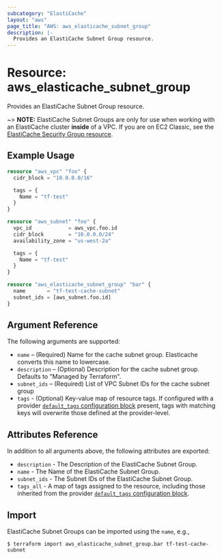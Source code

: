 ```yaml
---
subcategory: "ElastiCache"
layout: "aws"
page_title: "AWS: aws_elasticache_subnet_group"
description: |-
  Provides an ElastiCache Subnet Group resource.
---
```


# Resource: aws_elasticache_subnet_group

Provides an ElastiCache Subnet Group resource.

~> **NOTE:** ElastiCache Subnet Groups are only for use when working with an
ElastiCache cluster **inside** of a VPC. If you are on EC2 Classic, see the
[ElastiCache Security Group resource](elasticache_security_group.html).

## Example Usage

```terraform
resource "aws_vpc" "foo" {
  cidr_block = "10.0.0.0/16"

  tags = {
    Name = "tf-test"
  }
}

resource "aws_subnet" "foo" {
  vpc_id            = aws_vpc.foo.id
  cidr_block        = "10.0.0.0/24"
  availability_zone = "us-west-2a"

  tags = {
    Name = "tf-test"
  }
}

resource "aws_elasticache_subnet_group" "bar" {
  name       = "tf-test-cache-subnet"
  subnet_ids = [aws_subnet.foo.id]
}
```

## Argument Reference

The following arguments are supported:

* `name` – (Required) Name for the cache subnet group. Elasticache converts this name to lowercase.
* `description` – (Optional) Description for the cache subnet group. Defaults to "Managed by Terraform".
* `subnet_ids` – (Required) List of VPC Subnet IDs for the cache subnet group
* `tags` - (Optional) Key-value map of resource tags. If configured with a provider [`default_tags` configuration block](/docs/providers/aws/index.html#default_tags-configuration-block) present, tags with matching keys will overwrite those defined at the provider-level.

## Attributes Reference

In addition to all arguments above, the following attributes are exported:

* `description` - The Description of the ElastiCache Subnet Group.
* `name` - The Name of the ElastiCache Subnet Group.
* `subnet_ids` - The Subnet IDs of the ElastiCache Subnet Group.
* `tags_all` - A map of tags assigned to the resource, including those inherited from the provider [`default_tags` configuration block](/docs/providers/aws/index.html#default_tags-configuration-block).


## Import

ElastiCache Subnet Groups can be imported using the `name`, e.g.,

```
$ terraform import aws_elasticache_subnet_group.bar tf-test-cache-subnet
```
